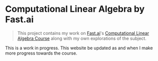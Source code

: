 <!--

#################################################
### THIS FILE WAS AUTOGENERATED! DO NOT EDIT! ###
#################################################
# file to edit: index.ipynb
# command to build the docs after a change: nbdev_build_docs

-->

# Computational Linear Algebra by Fast.ai

> This project contains my work on [Fast.ai](https://www.fast.ai)'s [Computational Linear Algebra Course](https://github.com/fastai/numerical-linear-algebra) along with my own explorations of the subject.<br>


This is a work in progress. This website be updated as and when I make more progress towards the course.
